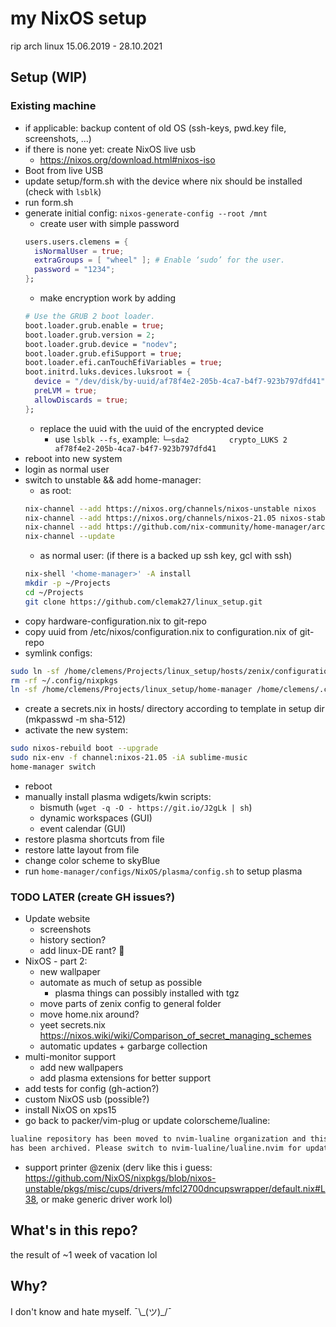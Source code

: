 # my NixOS setup

rip arch linux 15.06.2019 - 28.10.2021

## Setup (WIP)

### Existing machine

- if applicable: backup content of old OS (ssh-keys, pwd.key file, screenshots, ...)
- if there is none yet: create NixOS live usb
  - https://nixos.org/download.html#nixos-iso
- Boot from live USB
- update setup/form.sh with the device where nix should be installed (check with `lsblk`)
- run form.sh
- generate initial config: `nixos-generate-config --root /mnt`
  - create user with simple password
  ```nix
  users.users.clemens = {
    isNormalUser = true;
    extraGroups = [ "wheel" ]; # Enable ‘sudo’ for the user.
    password = "1234";
  };
  ```
  - make encryption work by adding  
  ```nix
  # Use the GRUB 2 boot loader.
  boot.loader.grub.enable = true;
  boot.loader.grub.version = 2;
  boot.loader.grub.device = "nodev";
  boot.loader.grub.efiSupport = true;
  boot.loader.efi.canTouchEfiVariables = true;
  boot.initrd.luks.devices.luksroot = {
    device = "/dev/disk/by-uuid/af78f4e2-205b-4ca7-b4f7-923b797dfd41";
    preLVM = true;
    allowDiscards = true;
  };
  ```
  - replace the uuid with the uuid of the encrypted device
    - use `lsblk --fs`, example: `└─sda2         crypto_LUKS 2                af78f4e2-205b-4ca7-b4f7-923b797dfd41`
- reboot into new system
- login as normal user
- switch to unstable && add home-manager:
  - as root:
  ```sh
  nix-channel --add https://nixos.org/channels/nixos-unstable nixos
  nix-channel --add https://nixos.org/channels/nixos-21.05 nixos-stable
  nix-channel --add https://github.com/nix-community/home-manager/archive/master.tar.gz home-manager
  nix-channel --update
  ```
  - as normal user: (if there is a backed up ssh key, gcl with ssh)
  ```sh
  nix-shell '<home-manager>' -A install
  mkdir -p ~/Projects
  cd ~/Projects
  git clone https://github.com/clemak27/linux_setup.git
  ```
- copy hardware-configuration.nix to git-repo
- copy uuid from /etc/nixos/configuration.nix to configuration.nix of git-repo
- symlink configs:
```sh
sudo ln -sf /home/clemens/Projects/linux_setup/hosts/zenix/configuration.nix /etc/nixos/configuration.nix
rm -rf ~/.config/nixpkgs
ln -sf /home/clemens/Projects/linux_setup/home-manager /home/clemens/.config/nixpkgs
```
- create a secrets.nix in hosts/<hostname> directory according to template in setup dir (mkpasswd -m sha-512)
- activate the new system:
```sh
sudo nixos-rebuild boot --upgrade
sudo nix-env -f channel:nixos-21.05 -iA sublime-music
home-manager switch
```
- reboot
- manually install plasma wdigets/kwin scripts:
  - bismuth (`wget -q -O - https://git.io/J2gLk | sh`)
  - dynamic workspaces (GUI)
  - event calendar (GUI)
- restore plasma shortcuts from file
- restore latte layout from file
- change color scheme to skyBlue
- run `home-manager/configs/NixOS/plasma/config.sh` to setup plasma

### TODO LATER (create GH issues?)
- Update website
  - screenshots
  - history section?
  - add linux-DE rant? 👀
- NixOS - part 2:
  - new wallpaper
  - automate as much of setup as possible
    - plasma things can possibly installed with tgz
  - move parts of zenix config to general folder
  - move home.nix around?
  - yeet secrets.nix https://nixos.wiki/wiki/Comparison_of_secret_managing_schemes
  - automatic updates + garbarge collection
- multi-monitor support
  - add new wallpapers
  - add plasma extensions for better support
- add tests for config (gh-action?)
- custom NixOS usb (possible?)
- install NixOS on xps15
- go back to packer/vim-plug or update colorscheme/lualine:
```txt
lualine repository has been moved to nvim-lualine organization and this repo
has been archived. Please switch to nvim-lualine/lualine.nvim for updates.
```
- support printer @zenix (derv like this i guess: https://github.com/NixOS/nixpkgs/blob/nixos-unstable/pkgs/misc/cups/drivers/mfcl2700dncupswrapper/default.nix#L38, or make generic driver work lol)
  
## What's in this repo?

the result of ~1 week of vacation lol

## Why?

I don't know and hate myself. ¯\\\_(ツ)_/¯
